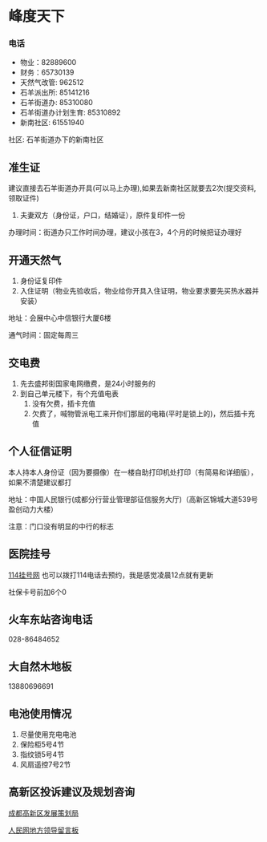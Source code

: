 # 峰度天下

### 电话

* 物业：82889600
* 财务：65730139
* 天然气改管: 962512
* 石羊派出所: 85141216
* 石羊街道办: 85310080
* 石羊街道办计划生育: 85310892
* 新南社区: 61551940

社区: 石羊街道办下的新南社区

## 准生证

建议直接去石羊街道办开具(可以马上办理),如果去新南社区就要去2次(提交资料, 领取证件)

1. 夫妻双方（身份证，户口，结婚证），原件复印件一份

办理时间：街道办只工作时间办理，建议小孩在3，4个月的时候把证办理好

## 开通天然气

1. 身份证复印件
2. 入住证明（物业先验收后，物业给你开具入住证明，物业要求要先买热水器并安装）

地址：会展中心中信银行大厦6楼

通气时间：固定每周三

## 交电费

1. 先去盛邦街国家电网缴费，是24小时服务的
2. 到自己单元楼下，有个充值电表
   1. 没有欠费，插卡充值
   2. 欠费了，喊物管派电工来开你们那层的电箱(平时是锁上的)，然后插卡充值

## 个人征信证明

本人持本人身份证（因为要摄像）在一楼自助打印机处打印（有简易和详细版），如果不清楚建议都打

地址：中国人民银行(成都分行营业管理部征信服务大厅)（高新区锦城大道539号盈创动力大楼）

注意：门口没有明显的中行的标志

## 医院挂号
[114挂号网](http://www.scgh114.com/web/index)
也可以拨打114电话去预约，我是感觉凌晨12点就有更新

社保卡号前加6个0

## 火车东站咨询电话

028-86484652

## 大自然木地板
13880696691

## 电池使用情况
1. 尽量使用充电电池
2. 保险柜5号4节
3. 指纹锁5号4节
4. 风扇遥控7号2节

## 高新区投诉建议及规划咨询

[成都高新区发展策划局](http://www.cdht.gov.cn/xinxiang/maillist_9.jspx?channelId=546&type=1,2,3)

[人民网地方领导留言板](http://liuyan.people.com.cn/list.php?fid=4498&display=&total=652&page=1)
